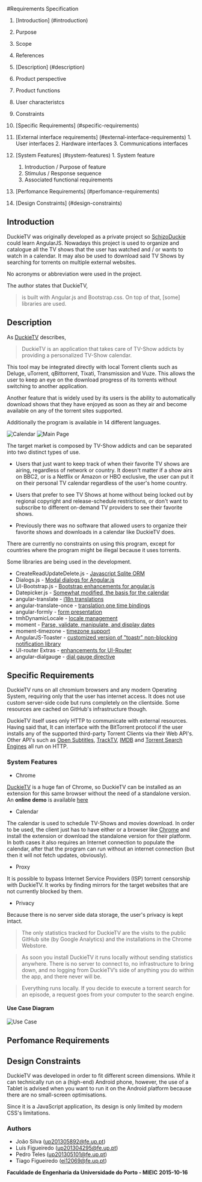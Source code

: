 #Requirements Specification

1. [Introduction] (#introduction)
  1. Purpose
  2. Scope
  3. References

2. [Description] (#description)
  1. Product perspective
  2. Product functions
  3. User characteristcs
  4. Constraints

3. [Specific Requirements] (#specific-requirements)
  1. [External interface requirements] (#external-interface-requirements)
    1. User interfaces
    2. Hardware interfaces
    3. Communications interfaces
  2. [System Features] (#system-features)
    1. System feature
      1. Introduction / Purpose of feature
      2. Stimulus / Response sequence
      3. Associated functional requirements
  3. [Perfomance Requirements] (#perfomance-requirements)
  4. [Design Constraints] (#design-constraints)

## Introduction
DuckieTV was originally developed as a private project so [SchizoDuckie](https://github.com/SchizoDuckie) could learn AngularJS. Nowadays this project is used to organize and catalogue all the TV shows that the user has watched and / or wants to watch in a calendar. It may also be used to download said TV Shows by searching for torrents on multiple external websites.

No acronyms or abbreviation were used in the project.

The author states that DuckieTV,

> is built with Angular.js and Bootstrap.css. On top of that, [some] libraries are used.

## Description
As [DuckieTV](http://duckie.tv/) describes,

> DuckieTV is an application that takes care of TV-Show addicts by providing a personalized TV-Show calendar.

This tool may be integrated directly with local Torrent clients such as Deluge, uTorrent, qBittorrent, Tixati, Transmission and Vuze. This allows the user to keep an eye on the download progress of its torrents without switching to another application.

Another feature that is widely used by its users is the ability to automatically download shows that they have enjoyed as soon as they air and become available on any of the torrent sites supported.

Additionally the program is available in 14 different languages.

![Calendar](http://schizoduckie.github.io/DuckieTV/img/screenshots/full/calendar.jpg)
![Main Page](http://schizoduckie.github.io/DuckieTV/img/screenshots/full/trending.jpg)

The target market is composed by TV-Show addicts and can be separated into two distinct types of use.
- Users that just want to keep track of when their favorite TV shows are airing, regardless of network or country. It doesn't matter if a show airs on BBC2, or is a Netflix or Amazon or HBO exclusive, the user can put it on their personal TV calendar regardless of the user's home country. 
- Users that prefer to see TV Shows at home without being locked out by regional copyright and release-schedule restrictions, or don't want to subscribe to different on-demand TV providers to see their favorite shows.

- Previously there was no software that allowed users to organize their favorite shows and downloads in a calendar like DuckieTV does.

There are currently no constraints on using this program, except for countries where the program might be illegal because it uses torrents.

Some libraries are being used in the development.
- CreateReadUpdateDelete.js - [Javascript Sqlite ORM](https://github.com/SchizoDuckie/CreateReadUpdateDelete.js/)
- Dialogs.js - [Modal dialogs for Angular.js](https://github.com/m-e-conroy/angular-dialog-service)
- UI-Bootstrap.js - [Bootstrap enhancements for angular.js](https://angular-ui.github.io/bootstrap/)
- Datepicker.js - [Somewhat modified, the basis for the calendar](https://github.com/g00fy-/angular-datepicker)
- angular-translate - [i18n translations](https://angular-translate.github.io)
- angular-translate-once - [translation one time bindings](https://github.com/ajwhite/angular-translate-once)
- angular-formly - [form presentation](https://github.com/formly-js/angular-formly)
- tmhDynamicLocale - [locale management](https://github.com/lgalfaso/angular-dynamic-locale)
- moment - [Parse, validate, manipulate, and display dates](https://momentjs.com)
- moment-timezone - [timezone support](https://github.com/moment/moment-timezone)
- AngularJS-Toaster - [customized version of "toastr" non-blocking notification library](https://github.com/jirikavi/AngularJS-Toaster)
- UI-router Extras - [enhancements for UI-Router](https://christopherthielen.github.io/ui-router-extras)
- angular-dialgauge - [dial gauge directive](https://cdjackson.github.io/angular-dialgauge/)

## Specific Requirements
DuckieTV runs on all chromium browsers and any modern Operating System, requiring only that the user has internet access. It does not use custom server-side code but runs completely on the clientside. Some resources are cached on GitHub's infrastructure though.

DuckieTV itself uses only HTTP to communicate with external resources. Having said that, It can interface with the BitTorrent protocol if the user installs any of the supported third-party Torrent Clients via their Web API's. Other API's such as [Open Subtitles](http://api.opensubtitles.org), [TrackTV](https://api-v2launch.trakt.tv/), [IMDB](http://www.imdb.com/) and [Torrent Search Engines](https://github.com/SchizoDuckie/DuckieTV/tree/angular/js/services/TorrentSearchEngines) all run on HTTP.

### System Features
* Chrome

[DuckieTV](http://duckie.tv/) is a huge fan of Chrome, so DuckieTV can be installed as an extension for this same browser without the need of a standalone version. An **online demo** is available [here](http://duckietv.github.io/DuckieTV/)

* Calendar

The calendar is used to schedule TV-Shows and movies download. In order to be used, the client just has to have either or a browser like [Chrome](https://www.google.pt/chrome/browser/desktop/) and install the extension or download the standalone version for their platform. In both cases it also requires an Internet connection to populate the calendar, after that the program can run without an internet connection (but then it will not fetch updates, obviously).

* Proxy

It is possible to bypass Internet Service Providers (ISP) torrent censorship with DuckieTV. It works by finding mirrors for the target websites that are not currently blocked by them.

* Privacy

Because there is no server side data storage, the user's privacy is kept intact.

> The only statistics tracked for DuckieTV are the visits to the public GitHub site (by Google Analytics) and the installations in the Chrome Webstore.

> As soon you install DuckieTV it runs locally without sending statistics anywhere. There is no server to connect to, no infrastructure to bring down, and no logging from DuckieTV’s side of anything you do within the app, and there never will be.

> Everything runs locally. If you decide to execute a torrent search for an episode, a request goes from your computer to the search engine.

#### Use Case Diagram
![Use Case](http://i.imgur.com/s6eBXHM.png)

## Perfomance Requirements

## Design Constraints
DuckieTV was developed in order to fit different screen dimensions. While it can technically run on a (high-end) Android phone, however, the use of a Tablet is advised when you want to run it on the Android platform because there are no small-screen optimisations.

Since it is a JavaScript application, its design is only limited by modern CSS's limitations.

### Authors
* João Silva ([up201305892@fe.up.pt](mailto:up201305892@fe.up.pt))
* Luís Figueiredo ([up201304295@fe.up.pt](mailto:up201304295@fe.up.pt))
* Pedro Teles ([up201305101@fe.up.pt](mailto:up201305101@fe.up.pt))
* Tiago Figueiredo ([ei12069@fe.up.pt](mailto:ei12069@fe.up.pt))

**Faculdade de Engenharia da Universidade do Porto - MIEIC**
**2015-10-16**
